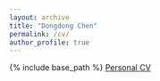 ```yaml
---
layout: archive
title: "Dongdong Chen"
permalink: /cv/
author_profile: true
---
```




{% include base_path %}
<a href="http://DongDChen.github.io/images/DDchen_CV.pdf" target="_blank">Personal CV</a>
